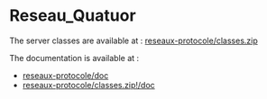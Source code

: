 # Reseau_Quatuor

The server classes are available at :
[reseaux-protocole/classes.zip](reseaux-protocole/classes.zip "")

The documentation is available at :
  - [reseaux-protocole/doc](reseaux-protocole/doc "")
  - [reseaux-protocole/classes.zip!/doc](reseaux-protocole/classes.zip!/doc "")
